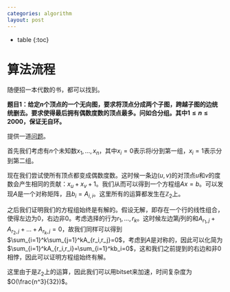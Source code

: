 ```yaml
---
categories: algorithm
layout: post
---
```


- table
{:toc}

# 算法流程

随便招一本代数的书，都可以找到。

**题目1：给定$n$个顶点的一个无向图，要求将顶点分成两个子图，跨越子图的边统统删去。要求使得最后拥有偶数度数的顶点最多。问如合分组。其中$1\leq n\leq 2000$，保证无自环。**

提供一道[问题](https://dmoj.ca/problem/dmopc20c4p6)。

首先我们考虑有$n$个未知数$x_1,\ldots,x_n$，其中$x_i=0$表示将$i$分到第一组，$x_i=1$表示分到第二组。

现在我们尝试使所有顶点都变成偶数度数。这时候一条边$(u,v)$的对顶点$u$和$v$的度数会产生相同的贡献：$x_u+x_v+1$。我们从而可以得到一个方程组$Ax=b$。可以发现$A$是一个对称矩阵，且$b_i=A_{i,i}$。这里所有的运算都发生在$\mathbb{Z}_2$上。 

之后我们证明我们的方程组始终是有解的。假设无解，即存在一个行的线性组合，使得左边为$0$，右边非$0$。考虑选择的行为$r_1,\ldots,r_k$。这时候左边第$j$列的和$A_{r_1,j}+A_{r_2,j}+\ldots+A_{r_k,j}=0$，故我们同样可以得到$\sum_{i=1}^k\sum_{j=1}^kA_{r_i,r_j}=0$，考虑到$A$是对称的，因此可以化简为$\sum_{i=1}^kA_{r_i,r_i}=\sum_{i=1}^kb_i=0$，这和我们之前提到的右边和非$0$相悖，因此可以证明方程组始终有解。

这里由于是$\mathbb{Z}_2$上的运算，因此我们可以用bitset来加速，时间复杂度为$O(\frac{n^3}{32})$。